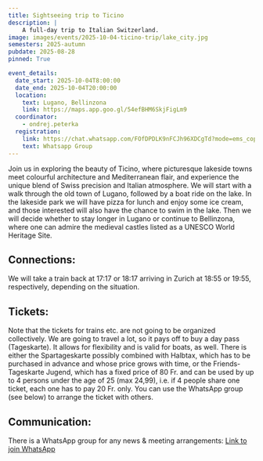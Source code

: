 ```yaml
---
title: Sightseeing trip to Ticino
description: |
    A full-day trip to Italian Switzerland.
image: images/events/2025-10-04-ticino-trip/lake_city.jpg
semesters: 2025-autumn
pubdate: 2025-08-28
pinned: True

event_details:
  date_start: 2025-10-04T8:00:00
  date_end: 2025-10-04T20:00:00
  location:
    text: Lugano, Bellinzona
    link: https://maps.app.goo.gl/54efBHM6SkjFigLm9
  coordinator: 
    - ondrej.peterka
  registration:
    link: https://chat.whatsapp.com/FOfDPDLK9nFCJh96XDCgTd?mode=ems_copy_t 
    text: Whatsapp Group
---
```



Join us in exploring the beauty of Ticino, where picturesque lakeside towns meet colourful architecture and Mediterranean flair, and experience the unique blend of Swiss precision and Italian atmosphere. We will start with a walk through the old town of Lugano, followed by a boat ride on the lake. In the lakeside park we will have pizza for lunch and enjoy some ice cream, and those interested will also have the chance to swim in the lake. Then we will decide whether to stay longer in Lugano or continue to Bellinzona, where one can admire the medieval castles listed as a UNESCO World Heritage Site.

## **Connections:**

We will take a train back at 17:17 or 18:17 arriving in Zurich at 18:55 or 19:55, respectively, depending on the situation.

## **Tickets:**

Note that the tickets for trains etc. are not going to be organized collectively. We are going to travel a lot, so it pays off to buy a day pass (Tageskarte). It allows for flexibility and is valid for boats, as well. There is either the Spartageskarte possibly combined with Halbtax, which has to be purchased in advance and whose price grows with time, or the Friends-Tageskarte Jugend, which has a fixed price of 80 Fr. and can be used by up to 4 persons under the age of 25 (max 24,99), i.e. if 4 people share one ticket, each one has to pay 20 Fr. only. You can use the WhatsApp group (see below) to arrange the ticket with others.

## **Communication:**

There is a WhatsApp group for any news & meeting arrangements: [Link to join WhatsApp](https://chat.whatsapp.com/FOfDPDLK9nFCJh96XDCgTd?mode=ems_copy_t)
